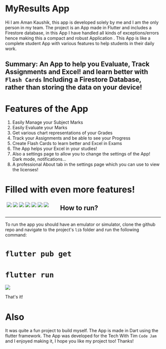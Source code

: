 # MyResults App

Hi I am Aman Kaushik, this app is developed solely by me and I am the only person in my team. The project is an App made in Flutter and includes a Firestore database, in this App I have handled all kinds of exceptions/errors hence making this a compact and robust Application . This App is like a complete student App with various features to help students in their daily work.
## Summary: An App to help you Evaluate, Track Assignments and Excel! and learn better with `Flash Cards` Including a Firestore Database, rather than storing the data on your device!



# Features of the App
1. Easily Manage your Subject Marks
2. Easily Evaluate your Marks 
3. Get various chart representations of your Grades
4. Track your Assignments and be able to see your Progress
5. Create Flash Cards to learn better and Excel in Exams 
6. The App helps your Excel in your studies!
7. Also a settings page to allow you to change the settings of the App! Dark mode, notifications...
8. A professional About tab in the settings page which you can use to view the licenses!

# Filled with even more features!

<div style="float: left;
  width: 33.33%;
  padding: 5px;"> 
   
   <image src="Screenshots/Areadme5.jpg" >
   <image src="Screenshots/Areadme7.jpg" >
   <image src="Screenshots/Areadme6.jpg" >
   <image src="Screenshots/Areadme4.jpg" >
   <image src="Screenshots/Areadme3.jpg" >
   <image src="Screenshots/Areadme2.jpg" >
   <image src="Screenshots/Areadme1.jpg" >
   

</div>
   

## How to run?
----

To run the app you should have an emulator or simulator, clone the github repo and navigate to the project's `lib` folder and run the following command:
# `flutter pub get` 
# `flutter run`
<div>
<image src="Screenshots/console.jpeg" >
  </div>


That's it! 
# Also 
It was quite a fun project to build myself. The App is made in Dart using the flutter framework. The App was developed for the Tech With Tim `Code Jam` and I enjoyed making it, I hope you like my project too! Thanks!

